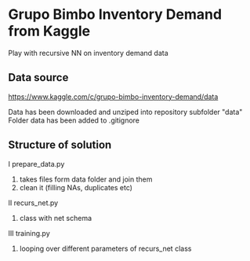 # Grupo Bimbo Inventory Demand from Kaggle

Play with recursive NN on inventory demand data

## Data source
https://www.kaggle.com/c/grupo-bimbo-inventory-demand/data

Data has been downloaded and unziped into repository subfolder "data"
Folder data has been added to .gitignore

## Structure of solution
I prepare_data.py
1. takes files form data folder and join them
2. clean it (filling NAs, duplicates etc)

II recurs_net.py
1. class with net schema

III training.py
1. looping over different parameters of recurs_net class



